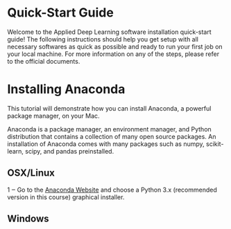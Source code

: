 # Quick-Start Guide

Welcome to the Applied Deep Learning software installation quick-start guide! The following instructions should help you get setup with all necessary softwares as quick as possible and ready to run your first job on your local machine. For more information on any of the steps, please refer to the official documents.

# Installing Anaconda 

This tutorial will demonstrate how you can install Anaconda, a powerful package manager, on your Mac.

Anaconda is a package manager, an environment manager, and Python distribution that contains a collection of many open source packages. An installation of Anaconda comes with many packages such as numpy, scikit-learn, scipy, and pandas preinstalled.

## OSX/Linux

1 ‒ Go to the [Anaconda Website](https://www.anaconda.com/distribution/#macos) and choose a Python 3.x (recommended version in this course) graphical installer. 


## Windows
